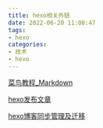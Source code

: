 ```yaml
---
title: hexo相关外链
date: 2022-06-20 11:08:47
tags:
- hexo
categories: 
- 技术
- hexo
---
```


[菜鸟教程_Markdown](https://www.runoob.com/markdown/md-tutorial.html)

[hexo发布文章](https://www.cnblogs.com/anthony-wang0228/articles/11461321.html)

[hexo博客同步管理及迁移](https://www.jianshu.com/p/fceaf373d797)